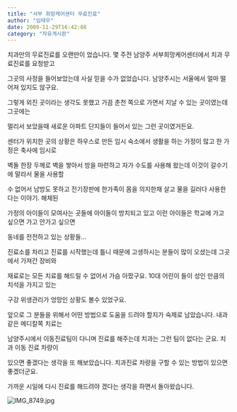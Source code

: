 ```yaml
---
title: "서부 희망케어센터 무료진료"
author: "임태우"
date: 2009-11-29T16:42:08
category: "자유게시판"
---
```


치과만의 무료진료를 오랜만이 었습니다. 몇 주전 남양주 서부희망케어센터에서 치과 무료진료를 요청받고

그곳의 사정을 들어보았는데 사실 믿을 수가 없었습니다. 남양주시는 서울에서 얼마 떨어져 있지도 않구요.

그렇게 외진 곳이라는 생각도 못했고 가끔 춘천 쪽으로 가면서 지날 수 있는 곳이였는데 그곳에는

멀리서 보았을때 새로운 아파트 단지들이 들어서 있는 그런 곳이였거든요.

센터가 위치한 곳의 상황은 하우스로 만든 임시 숙소에서 생활을 하는 가정이 많고 한 가정은 축사에 임시로

벽돌 한장 두께로 벽을 쌓아서 방을 마련하고 자가 수도를 사용해 왔는데 이것이 갈수기에 말라서 물을 사용할

수 없어서 남방도 못하고 전기장판에 한가족이 몸을 의지한채 살고 물을 길러다 사용한다는 이야기. 해체된

가정의 아이들이 모여사는 곳들에 아이들이 방치되고 있고 이런 아이들은 학교에 가고 싶으면 가고 안가고 싶으면

동네를 전전하고 있는 상황들...

진료소를 차리고 진료를 시작했는데 틀니 때문에 고생하시는 분들이 많이 오셨는데 그곳에서 가져간 장비와

재료로는 모든 치료를 해드릴 수 없어서 가슴 아팠구요. 10대 어린이 들이 성인 만큼의 치석을 가지고 있는

구강 위생관리가 엉망인 상황도 볼수 있었구요.

앞으로 그 분들을 위해서 어떤 방법으로 도움을 드려야 할지가 숙제로 남았습니다. 내과 같은 메디칼쪽 치료는

남양주시에서 이동진료팀이 다니며 진료를 해주는데 치과는 그런 팀이 없다는 군요. 치과 이동 진료 차량이

있으면 좋겠다는 생각을 또 해보았습니다. 치과진료 차량을 구할 수 있는 방법이 있으면 좋겠더군요.

가까운 시일에 다시 진료를 해드려야 겠다는 생각을 하면서 돌아왔습니다.

![IMG_8749.jpg](/files/attach/images/2928/955/002/6a475179bfd26e2873591383182c5ee9.)
